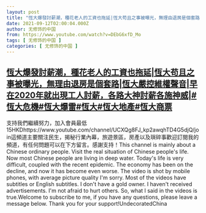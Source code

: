 ```yaml
---
layout: post
title: "恆大爆發討薪潮，種花老人的工資也拖延|恆大苟且之事被曝光，無理由退房是個套路|恆大嚴控維權聲音|早在2020年就出現工人討薪，各路大神討薪各施神威|#恆大危機#恆大爆雷#恆大#恆大地產#恆大商票"
date: 2021-09-12T02:00:04.000Z
author: 无修饰的中国
from: https://www.youtube.com/watch?v=DEbG6xfD_Mo
tags: [ 无修饰的中国 ]
categories: [ 无修饰的中国 ]
---
```

<!--1631412004000-->
[恆大爆發討薪潮，種花老人的工資也拖延|恆大苟且之事被曝光，無理由退房是個套路|恆大嚴控維權聲音|早在2020年就出現工人討薪，各路大神討薪各施神威|#恆大危機#恆大爆雷#恆大#恆大地產#恆大商票](https://www.youtube.com/watch?v=DEbG6xfD_Mo)
------

<div>
支持我們繼續努力，加入會員最低15HKDhttps://www.youtube.com/channel/UCXQg8FJ_kp2awqhTD4G5djQ/join這頻道主要關注民生，揭秘行業內幕，旅遊景區，房產以及瑣碎事歡迎訂閱我的頻道，有任何問題可以在下方留言。感謝支持！This channel is mainly about a Chinese ordinary people. Visit the real situation of Chinese people's life. Now most Chinese people are living in deep water. Today's life is very difficult, coupled with the recent epidemic. The economy has been on the decline, and now it has become even worse. The video is shot by mobile phones, with average picture quality I'm sorry. Most of the videos have subtitles or English subtitles. I don't have a gold owner. I haven't received advertisements. I'm not afraid to hurt others. So, what I said in the videos is true.Welcome to subscribe to me, if you have any questions, please leave a message below. Thank you for your support!UndecoratedChina
</div>
